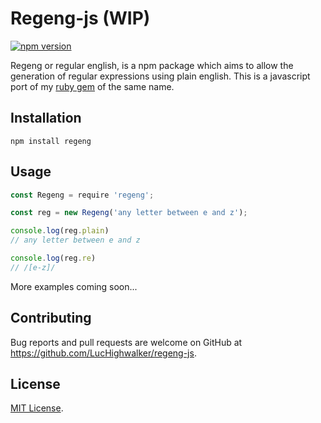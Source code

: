 # Regeng-js (WIP)

[![npm version](https://badge.fury.io/js/regeng.svg)](https://badge.fury.io/js/regeng)

Regeng or regular english, is a npm package which aims to allow the generation of regular expressions using plain english. This is a javascript port of my [ruby gem](https://rubygems.org/gems/regeng) of the same name.

## Installation

    npm install regeng

## Usage

```js
const Regeng = require 'regeng';

const reg = new Regeng('any letter between e and z');

console.log(reg.plain)
// any letter between e and z

console.log(reg.re)
// /[e-z]/
```

More examples coming soon...

## Contributing

Bug reports and pull requests are welcome on GitHub at https://github.com/LucHighwalker/regeng-js.

## License

[MIT License](/license.md ':include').